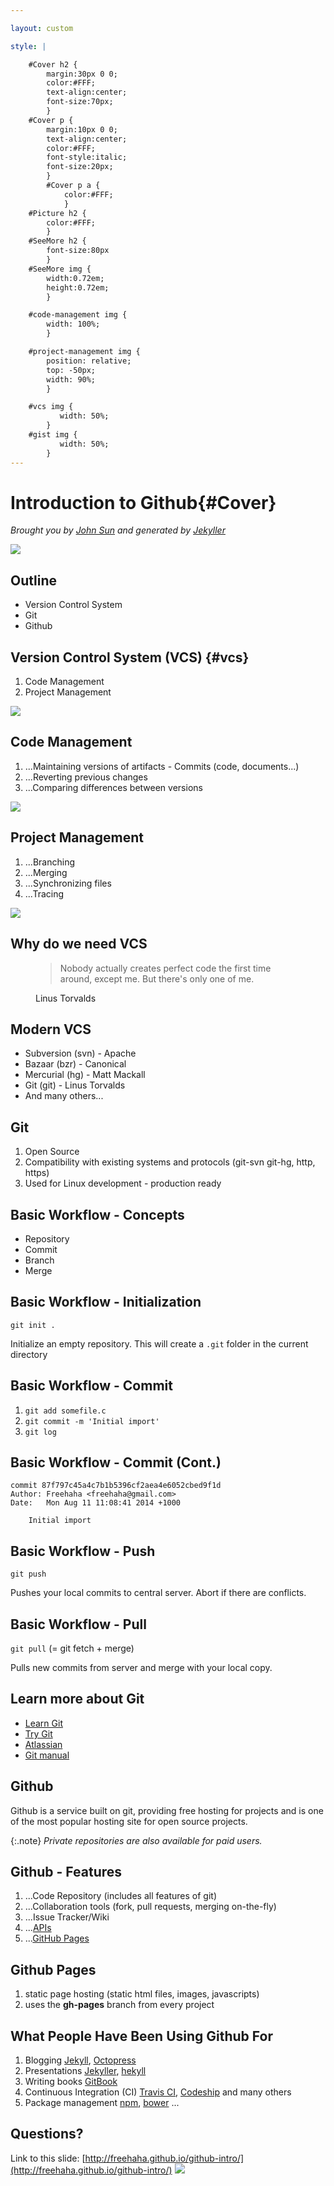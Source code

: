 ```yaml
---

layout: custom

style: |

    #Cover h2 {
        margin:30px 0 0;
        color:#FFF;
        text-align:center;
        font-size:70px;
        }
    #Cover p {
        margin:10px 0 0;
        text-align:center;
        color:#FFF;
        font-style:italic;
        font-size:20px;
        }
        #Cover p a {
            color:#FFF;
            }
    #Picture h2 {
        color:#FFF;
        }
    #SeeMore h2 {
        font-size:80px
        }
    #SeeMore img {
        width:0.72em;
        height:0.72em;
        }

    #code-management img {
        width: 100%;
        }

    #project-management img {
        position: relative;
        top: -50px;
        width: 90%;
        }

    #vcs img {
           width: 50%;
        }
    #gist img {
           width: 50%;
        }
---
```


# Introduction to Github{#Cover}

*Brought you by [John Sun](mailto:johns@cse.unsw.edu.au) and generated by [Jekyller](https://github.com/shower/jekyller)*

![](pictures/cover.jpg)
<!-- photo by John Carey, fiftyfootshadows.net -->

## Outline

* Version Control System
* Git
* Github

## Version Control System (VCS) {#vcs}

1. Code Management
2. Project Management

![](pictures/git-workflow.png)
<!-- photo from atlassian http://blogs.atlassian.com/2013/04/git-flow-comes-to-java/ -->

<!--
{:.note}
Shower
-->

## Code Management

<!--
TODO: figure
-->
1. ...Maintaining versions of artifacts - Commits (code, documents...)
1. ...Reverting previous changes
1. ...Comparing differences between versions

![](pictures/commits-single.png)

## Project Management

1. ...Branching
1. ...Merging
1. ...Synchronizing files
1. ...Tracing

![](pictures/commits-multi.png)

## Why do we need VCS

<figure markdown="1">

> Nobody actually creates perfect code the first time around, except me. But
> there's only one of me.

<figcaption>Linus Torvalds</figcaption>
</figure>

## Modern VCS

* Subversion (svn) - Apache
* Bazaar (bzr) - Canonical
* Mercurial (hg) - Matt Mackall
* Git (git) - Linus Torvalds
* And many others...

## Git

1. Open Source
1. Compatibility with existing systems and protocols (git-svn git-hg, http, https)
1. Used for Linux development - production ready

## Basic Workflow - Concepts

* Repository
* Commit
* Branch
* Merge

## Basic Workflow - Initialization

`git init .`

Initialize an empty repository. This will create a `.git` folder in the current directory

## Basic Workflow - Commit

1. `git add somefile.c`
1. `git commit -m 'Initial import'`
1. `git log`

## Basic Workflow - Commit (Cont.)

	commit 87f797c45a4c7b1b5396cf2aea4e6052cbed9f1d
	Author: Freehaha <freehaha@gmail.com>
	Date:   Mon Aug 11 11:08:41 2014 +1000

		Initial import

## Basic Workflow - Push

`git push`

Pushes your local commits to central server. Abort if there are conflicts.

## Basic Workflow - Pull

`git pull` (= git fetch + merge)

Pulls new commits from server and merge with your local copy.

## Learn more about Git

* [Learn Git](http://pcottle.github.io/learnGitBranching/?demo)
* [Try Git](https://try.github.io)
* [Atlassian](https://www.atlassian.com/git/tutorial)
* [Git manual](http://git-scm.com/docs/gittutorial)

## Github

Github is a service built on git, providing free hosting for projects and
is one of the most popular hosting site for open source projects.

{:.note}
*Private repositories are also available for paid users.*

## Github - Features

1. ...Code Repository (includes all features of git)
1. ...Collaboration tools (fork, pull requests, merging on-the-fly)
1. ...Issue Tracker/Wiki
1. ...[APIs](https://developer.github.com/v3/)
1. ...[GitHub Pages](https://pages.github.com/)

## Github Pages

1. static page hosting (static html files, images, javascripts)
1. uses the **gh-pages** branch from every project

## What People Have Been Using Github For

1. Blogging [Jekyll](http://jekyllrb.com/), [Octopress](http://octopress.org/)
2. Presentations [Jekyller](https://github.com/shower/jekyller), [hekyll](http://bmcmurray.github.com/hekyll)
3. Writing books [GitBook](https://www.gitbook.io/)
4. Continuous Integration (CI) [Travis CI](https://travis-ci.org/),
   [Codeship](https://www.codeship.io/) and many others
5. Package management [npm](https://www.npmjs.org/), [bower](http://bower.io/) ...

<!--
## You can even shout this way
{:.shout}
-->

## Questions?

Link to this slide:
[http://freehaha.github.io/github-intro/](http://freehaha.github.io/github-intro/)
![](pictures/qrcode.png)
